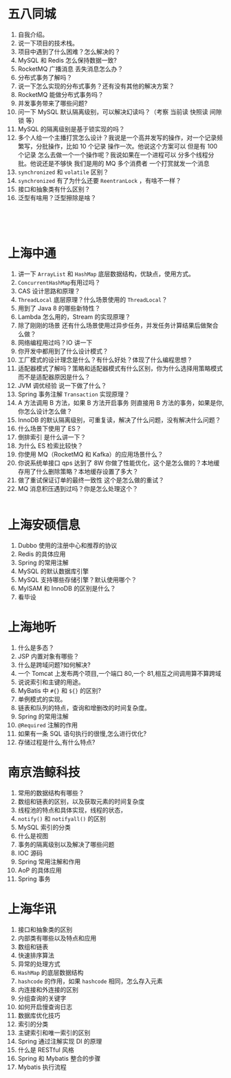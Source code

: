 





# 五八同城

1. 自我介绍。
2. 说一下项目的技术栈。
3. 项目中遇到了什么困难？怎么解决的？
4. MySQL 和 Redis 怎么保持数据一致?
5. RocketMQ 广播消息 丢失消息怎么办？
6. 分布式事务了解吗？
7. 说一下怎么实现的分布式事务？还有没有其他的解决方案？
8. RocketMQ 能做分布式事务吗？
9. 并发事务带来了哪些问题?
10. 问一下 MySQL 默认隔离级别，可以解决幻读吗？（考察 当前读 快照读 间隙锁 等）
11. MySQL 的隔离级别是基于锁实现的吗？
12. 多个人给一个主播打赏怎么设计？我说是一个高并发写的操作，对一个记录频繁写，分批操作，比如 10 个记录 操作一次。他说这个方案可以 但是有 100 个记录 怎么去做一个一个操作呢？我说如果在一个进程可以 分多个线程分批。他说还是不够快 我们是用的 MQ 多个消费者 一个打赏就发一个消息
13. `synchronized` 和 `volatile` 区别？
14. `synchronized` 有了为什么还要 `ReentranLock` ，有啥不一样？
15. 接口和抽象类有什么区别？
16. 泛型有啥用？泛型擦除是啥？

<br>



```bash



```





# 上海中通

1. 讲一下 `ArrayList` 和 `HashMap` 底层数据结构，优缺点，使用方式。
2. `ConcurrentHashMap`有用过吗？
3. CAS 设计思路和原理？
4. `ThreadLocal` 底层原理？什么场景使用的 `ThreadLocal`？
5. 用到了 Java 8 的哪些新特性？
6. Lambda 怎么用的，Stream 的实现原理？
7. 除了刚刚的场景 还有什么场景使用过异步任务，并发任务计算结果后做聚合 么做？
8. 网络编程用过吗？IO 讲一下
9. 你开发中都用到了什么设计模式？
10. 工厂模式的设计理念是什么？有什么好处？体现了什么编程思想？
11. 适配器模式了解吗？策略和适配器模式有什么区别，你为什么选择用策略模式而不是适配器原因是什么？
12. JVM 调优经验 说一下做了什么？
13. Spring 事务注解 `Transaction` 实现原理？
14. A 方法调用 B 方法，如果 B 方法开启事务 则直接用 B 方法的事务，如果是你,你怎么设计怎么做？
15. InnoDB 的默认隔离级别，可重复读，解决了什么问题，没有解决什么问题？
16. 什么场景下使用了 ES？
17. 倒排索引 是什么讲一下？
18. 为什么 ES 检索比较快？
19. 你使用 MQ（RocketMQ 和 Kafka）的应用场景什么？
20. 你说系统单接口 qps 达到了 8W 你做了性能优化，这个是怎么做的？本地缓存用了什么删除策略？本地缓存设置了多大？
21. 做了重试保证订单的最终一致性 这个是怎么做的重试？
22. MQ 消息积压遇到过吗？你是怎么处理这个？



```bash


```







# 上海安硕信息

1. Dubbo 使用的注册中心和推荐的协议
2. Redis 的具体应用
3. Spring 的常用注解
4. MySQL 的默认数据库引擎
5. MySQL 支持哪些存储引擎？默认使用哪个？
6. MyISAM 和 InnoDB 的区别是什么？
7. 看毕设



# 上海地听

1. 什么是多态？
2. JSP 内置对象有哪些？
3. 什么是跨域问题?如何解决?
4. 一个 Tomcat 上发布两个项目,一个端口 80,一个 81,相互之间调用算不算跨域
5. 说说索引和主键的用途。
6. MyBatis 中 `#{}` 和 `${}` 的区别?
7. 单例模式的实现。
8. 链表和队列的特点，查询和增删改的时间复杂度。
9. Spring 的常用注解
10. `@Required` 注解的作用
11. 如果有一条 SQL 语句执行的很慢,怎么进行优化?
12. 存储过程是什么,有什么特点?









# 南京浩鲸科技

1. 常用的数据结构有哪些？
2. 数组和链表的区别，以及获取元素的时间复杂度
3. 线程池的特点和具体实现，线程的状态，
4. `notify()` 和 `notifyall()` 的区别
5. MySQL 索引的分类
6. 什么是视图
7. 事务的隔离级别以及解决了哪些问题
8. IOC 源码
9. Spring 常用注解和作用
10. AoP 的具体应用
11. Spring 事务





# 上海华讯

1. 接口和抽象类的区别
2. 内部类有哪些以及特点和应用
3. 数组和链表
4. 快速排序算法
5. 异常的处理方式
6. `HashMap` 的底层数据结构
7. `hashcode` 的作用，如果 `hashcode` 相同，怎么存入元素
8. 内连接和外连接的区别
9. 分组查询的关键字
10. 如何开启慢查询日志
11. 数据库优化技巧
12. 索引的分类
13. 主键索引和唯一索引的区别
14. Spring 通过注解实现 DI 的原理
15. 什么是 RESTful 风格
16. Spring 和 Mybatis 整合的步骤
17. Mybatis 执行流程













